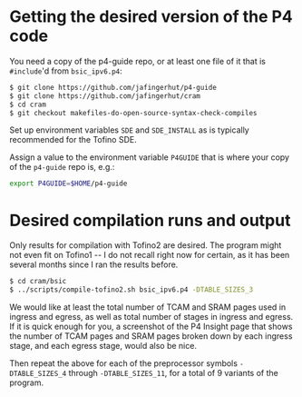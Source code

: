 # Getting the desired version of the P4 code

You need a copy of the p4-guide repo, or at least one file of it that
is `#include`'d from `bsic_ipv6.p4`:

```bash
$ git clone https://github.com/jafingerhut/p4-guide
$ git clone https://github.com/jafingerhut/cram
$ cd cram
$ git checkout makefiles-do-open-source-syntax-check-compiles
```

Set up environment variables `SDE` and `SDE_INSTALL` as is typically
recommended for the Tofino SDE.

Assign a value to the environment variable `P4GUIDE` that is where
your copy of the `p4-guide` repo is, e.g.:

```bash
export P4GUIDE=$HOME/p4-guide
```


# Desired compilation runs and output

Only results for compilation with Tofino2 are desired.  The program
might not even fit on Tofino1 -- I do not recall right now for
certain, as it has been several months since I ran the results before.

```bash
$ cd cram/bsic
$ ../scripts/compile-tofino2.sh bsic_ipv6.p4 -DTABLE_SIZES_3
```

We would like at least the total number of TCAM and SRAM pages used in
ingress and egress, as well as total number of stages in ingress and
egress.  If it is quick enough for you, a screenshot of the P4 Insight
page that shows the number of TCAM pages and SRAM pages broken down by
each ingress stage, and each egress stage, would also be nice.

Then repeat the above for each of the preprocessor symbols
`-DTABLE_SIZES_4` through `-DTABLE_SIZES_11`, for a total of 9
variants of the program.

